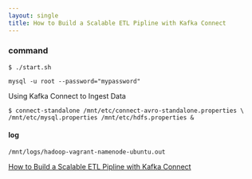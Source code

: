 ```yaml
---
layout: single
title: How to Build a Scalable ETL Pipline with Kafka Connect
---
```


### command

	$ ./start.sh

	mysql -u root --password="mypassword"

Using Kafka Connect to Ingest Data

	$ connect-standalone /mnt/etc/connect-avro-standalone.properties \
    /mnt/etc/mysql.properties /mnt/etc/hdfs.properties &


#### log

	/mnt/logs/hadoop-vagrant-namenode-ubuntu.out

[How to Build a Scalable ETL Pipline with Kafka Connect](https://www.confluent.io/blog/how-to-build-a-scalable-etl-pipeline-with-kafka-connect/)
